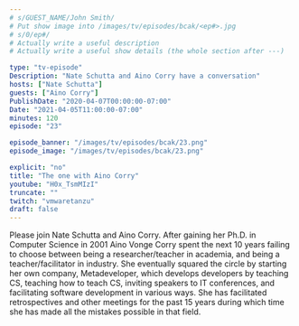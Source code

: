 ```yaml
---
# s/GUEST_NAME/John Smith/
# Put show image into /images/tv/episodes/bcak/<ep#>.jpg
# s/0/ep#/
# Actually write a useful description
# Actually write a useful show details (the whole section after ---)

type: "tv-episode"
Description: "Nate Schutta and Aino Corry have a conversation"
hosts: ["Nate Schutta"]
guests: ["Aino Corry"]
PublishDate: "2020-04-07T00:00:00-07:00"
Date: "2021-04-05T11:00:00-07:00"
minutes: 120
episode: "23"

episode_banner: "/images/tv/episodes/bcak/23.png"
episode_image: "/images/tv/episodes/bcak/23.png"

explicit: "no"
title: "The one with Aino Corry"
youtube: "H0x_TsmMIzI"
truncate: ""
twitch: "vmwaretanzu"
draft: false
---
```


Please join Nate Schutta and Aino Corry. After gaining her Ph.D. in Computer Science in 2001 Aino Vonge Corry spent the next 10 years failing to choose between being a researcher/teacher in academia, and being a teacher/facilitator in industry. She eventually squared the circle by starting her own company, Metadeveloper, which develops developers by teaching CS, teaching how to teach CS, inviting speakers to IT conferences, and facilitating software development in various ways. She has facilitated retrospectives and other meetings for the past 15 years during which time she has made all the mistakes possible in that field.
